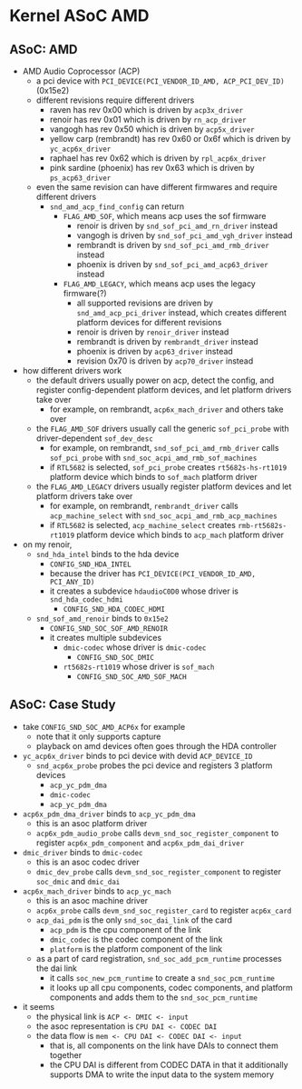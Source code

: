 Kernel ASoC AMD
===============

## ASoC: AMD

- AMD Audio Coprocessor (ACP)
  - a pci device with `PCI_DEVICE(PCI_VENDOR_ID_AMD, ACP_PCI_DEV_ID)` (0x15e2)
  - different revisions require different drivers
    - raven has rev 0x00 which is driven by `acp3x_driver`
    - renoir has rev 0x01 which is driven by `rn_acp_driver`
    - vangogh has rev 0x50 which is driven by `acp5x_driver`
    - yellow carp (rembrandt) has rev 0x60 or 0x6f which is driven by
      `yc_acp6x_driver`
    - raphael has rev 0x62 which is driven by `rpl_acp6x_driver`
    - pink sardine (phoenix) has rev 0x63 which is driven by `ps_acp63_driver`
  - even the same revision can have different firmwares and require different
    drivers
    - `snd_amd_acp_find_config` can return
      - `FLAG_AMD_SOF`, which means acp uses the sof firmware
        - renoir is driven by `snd_sof_pci_amd_rn_driver` instead
        - vangogh is driven by `snd_sof_pci_amd_vgh_driver` instead
        - rembrandt is driven by `snd_sof_pci_amd_rmb_driver` instead
        - phoenix is driven by `snd_sof_pci_amd_acp63_driver` instead
      - `FLAG_AMD_LEGACY`, which means acp uses the legacy firmware(?)
        - all supported revisions are driven by `snd_amd_acp_pci_driver`
          instead, which creates different platform devices for different
          revisions
        - renoir is driven by `renoir_driver` instead
        - rembrandt is driven by `rembrandt_driver` instead
        - phoenix  is driven by `acp63_driver` instead
        - revision 0x70 is driven by `acp70_driver` instead
- how different drivers work
  - the default drivers usually power on acp, detect the config, and register
    config-dependent platform devices, and let platform drivers take over
    - for example, on rembrandt, `acp6x_mach_driver` and others take over
  - the `FLAG_AMD_SOF` drivers usually call the generic `sof_pci_probe` with
    driver-dependent `sof_dev_desc`
    - for example, on rembrandt, `snd_sof_pci_amd_rmb_driver` calls
      `sof_pci_probe` with `snd_soc_acpi_amd_rmb_sof_machines`
    - if `RTL5682` is selected, `sof_pci_probe` creates `rt5682s-hs-rt1019`
      platform device which binds to `sof_mach` platform driver
  - the `FLAG_AMD_LEGACY` drivers usually register platform devices and let
    platform drivers take over
    - for example, on rembrandt, `rembrandt_driver` calls `acp_machine_select`
      with `snd_soc_acpi_amd_rmb_acp_machines`
    - if `RTL5682` is selected, `acp_machine_select` creates
      `rmb-rt5682s-rt1019` platform device which binds to `acp_mach` platform
      driver
- on my renoir,
  - `snd_hda_intel` binds to the hda device
    - `CONFIG_SND_HDA_INTEL`
    - because the driver has `PCI_DEVICE(PCI_VENDOR_ID_AMD, PCI_ANY_ID)`
    - it creates a subdevice `hdaudioC0D0` whose driver is
      `snd_hda_codec_hdmi`
      - `CONFIG_SND_HDA_CODEC_HDMI`
  - `snd_sof_amd_renoir` binds to `0x15e2`
    - `CONFIG_SND_SOC_SOF_AMD_RENOIR`
    - it creates multiple subdevices
      - `dmic-codec` whose driver is `dmic-codec`
        - `CONFIG_SND_SOC_DMIC`
      - `rt5682s-rt1019` whose driver is `sof_mach`
        - `CONFIG_SND_SOC_AMD_SOF_MACH`

## ASoC: Case Study

- take `CONFIG_SND_SOC_AMD_ACP6x` for example
  - note that it only supports capture
  - playback on amd devices often goes through the HDA controller
- `yc_acp6x_driver` binds to pci device with devid `ACP_DEVICE_ID`
  - `snd_acp6x_probe` probes the pci device and registers 3 platform devices
    - `acp_yc_pdm_dma`
    - `dmic-codec`
    - `acp_yc_pdm_dma`
- `acp6x_pdm_dma_driver` binds to `acp_yc_pdm_dma`
  - this is an asoc platform driver
  - `acp6x_pdm_audio_probe` calls `devm_snd_soc_register_component` to
    register `acp6x_pdm_component` and `acp6x_pdm_dai_driver`
- `dmic_driver` binds to `dmic-codec`
  - this is an asoc codec driver
  - `dmic_dev_probe` calls `devm_snd_soc_register_component` to register
    `soc_dmic` and `dmic_dai`
- `acp6x_mach_driver` binds to `acp_yc_mach`
  - this is an asoc machine driver
  - `acp6x_probe` calls `devm_snd_soc_register_card` to register `acp6x_card`
  - `acp_dai_pdm` is the only `snd_soc_dai_link` of the card
    - `acp_pdm` is the cpu component of the link
    - `dmic_codec` is the codec component of the link
    - `platform` is the platform component of the link
  - as a part of card registration, `snd_soc_add_pcm_runtime` processes the
    dai link
    - it calls `soc_new_pcm_runtime` to create a `snd_soc_pcm_runtime`
    - it looks up all cpu components, codec components, and platform
      components and adds them to the `snd_soc_pcm_runtime`
- it seems
  - the physical link is `ACP <- DMIC <- input`
  - the asoc representation is `CPU DAI <- CODEC DAI`
  - the data flow is `mem <- CPU DAI <- CODEC DAI <- input`
    - that is, all components on the link have DAIs to connect them together
    - the CPU DAI is different from CODEC DATA in that it additionally
      supports DMA to write the input data to the system memory
